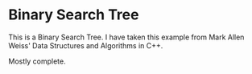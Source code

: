 # Binary Search Tree

This is a Binary Search Tree. I have taken this example from
    Mark Allen Weiss' Data Structures and Algorithms in C++.

Mostly complete.
